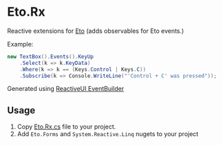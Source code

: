 # Eto.Rx

Reactive extensions for [Eto](https://github.com/picoe/Eto) (adds observables for Eto events.)

Example:

```csharp
new TextBox().Events().KeyUp
    .Select(k => k.KeyData)
    .Where(k => k == (Keys.Control | Keys.C))
    .Subscribe(k => Console.WriteLine("'Control + C' was pressed"));
```

Generated using [ReactiveUI EventBuilder](https://github.com/reactiveui/ReactiveUI/tree/develop/src/EventBuilder)

## Usage

1. Copy [Eto.Rx.cs](Eto.Rx.cs) file to your project.
2. Add `Eto.Forms` and `System.Reactive.Linq` nugets to your project